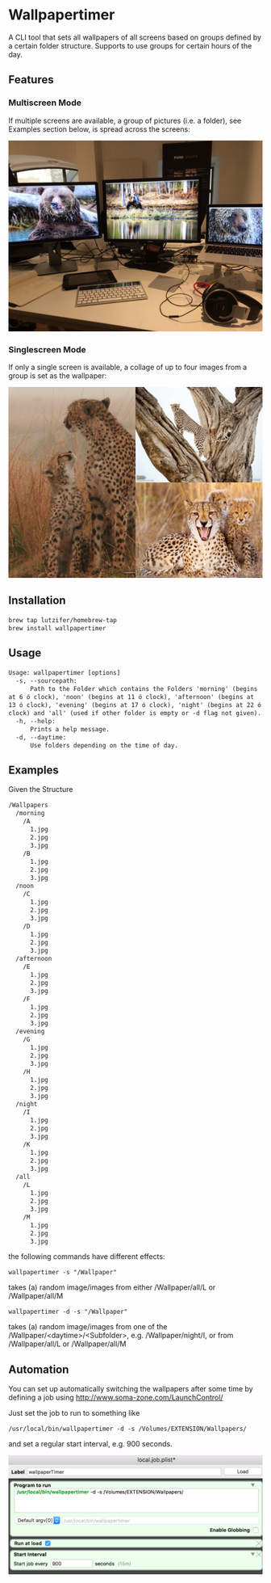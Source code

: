 # Wallpapertimer
A CLI tool that sets all wallpapers of all screens based on groups defined by a certain folder structure. Supports to use groups for certain hours of the day.

## Features

### Multiscreen Mode

If multiple screens are available, a group of pictures (i.e. a folder), see Examples section below, is spread across the screens:

![Multiple Screen Example](https://raw.githubusercontent.com/Lutzifer/Wallpapertimer/master/imgs/multiscreen_example.jpg)

### Singlescreen Mode

If only a single screen is available, a collage of up to four images from a group is set as the wallpaper:

![Single Screen Example](https://raw.githubusercontent.com/Lutzifer/Wallpapertimer/master/imgs/singlescreen_example.jpg)


## Installation

```
brew tap lutzifer/homebrew-tap
brew install wallpapertimer
```

## Usage

```
Usage: wallpapertimer [options]
  -s, --sourcepath:
      Path to the Folder which contains the Folders 'morning' (begins at 6 ó clock), 'noon' (begins at 11 ó clock), 'afternoon' (begins at 13 ó clock), 'evening' (begins at 17 ó clock), 'night' (begins at 22 ó clock) and 'all' (used if other folder is empty or -d flag not given).
  -h, --help:      
      Prints a help message.
  -d, --daytime:   
      Use folders depending on the time of day.
```

## Examples

Given the Structure 

```
/Wallpapers
  /morning
    /A
      1.jpg
      2.jpg
      3.jpg
    /B
      1.jpg
      2.jpg
      3.jpg
  /noon
    /C
      1.jpg
      2.jpg
      3.jpg
    /D
      1.jpg
      2.jpg
      3.jpg
  /afternoon
    /E
      1.jpg
      2.jpg
      3.jpg
    /F
      1.jpg
      2.jpg
      3.jpg
  /evening
    /G
      1.jpg
      2.jpg
      3.jpg
    /H
      1.jpg
      2.jpg
      3.jpg
  /night
    /I
      1.jpg
      2.jpg
      3.jpg
    /K
      1.jpg
      2.jpg
      3.jpg
  /all
    /L
      1.jpg
      2.jpg
      3.jpg
    /M
      1.jpg
      2.jpg
      3.jpg
```

the following commands have different effects:

```
wallpapertimer -s "/Wallpaper"
```

takes (a) random image/images from either /Wallpaper/all/L or /Wallpaper/all/M

```
wallpapertimer -d -s "/Wallpaper"
```

takes (a) random image/images from one of the /Wallpaper/\<daytime\>/\<Subfolder\>, e.g. /Wallpaper/night/I, or from /Wallpaper/all/L or /Wallpaper/all/M

## Automation

You can set up automatically switching the wallpapers after some time by defining a job using http://www.soma-zone.com/LaunchControl/

Just set the job to run to something like 

```
/usr/local/bin/wallpapertimer -d -s /Volumes/EXTENSION/Wallpapers/
```

and set a regular start interval, e.g. 900 seconds.

![launchcontrol](https://raw.githubusercontent.com/Lutzifer/Wallpapertimer/master/imgs/launchcontrol.png)
